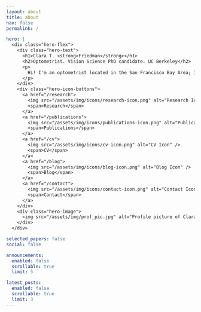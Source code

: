```yaml
---
layout: about
title: about
nav: false
permalink: /

hero: |
  <div class="hero-flex">
    <div class="hero-text">
      <h1>Clara T. <strong>Friedman</strong></h1>
      <h2>Optometrist. Vision Science PhD candidate. UC Berkeley</h2>
      <p>
        Hi! I'm an optometrist located in the San Francisco Bay Area; I am currently             pursuing a PhD in Vision Sciences at UC Berkeley. I'm interested in the                  intersection of visual perception and eye movements.
      </p>
    </div>
    <div class="hero-icon-buttons">
      <a href="/research">
        <img src="/assets/img/icons/research-icon.png" alt="Research Icon" />
        <span>Research</span>
      </a>
      <a href="/publications">
        <img src="/assets/img/icons/publications-icon.png" alt="Publications Icon" />
        <span>Publications</span>
      </a>
      <a href="/cv">
        <img src="/assets/img/icons/cv-icon.png" alt="CV Icon" />
        <span>CV</span>
      </a>
      <a href="/blog">
        <img src="/assets/img/icons/blog-icon.png" alt="Blog Icon" />
        <span>Blog</span>
      </a>
      <a href="/contact">
        <img src="/assets/img/icons/contact-icon.png" alt="Contact Icon" />
        <span>Contact</span>
      </a>
    </div>
    <div class="hero-image">
      <img src="/assets/img/prof_pic.jpg" alt="Profile picture of Clara T. Friedman" />
    </div>
  </div>

selected_papers: false
social: false

announcements:
  enabled: false
  scrollable: true
  limit: 5

latest_posts:
  enabled: false
  scrollable: true
  limit: 3
---
```



